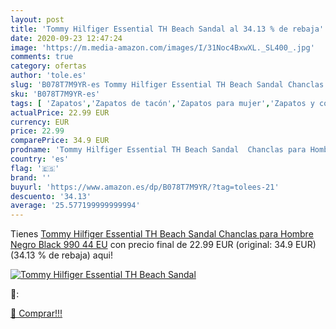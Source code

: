 ```yaml
---
layout: post
title: 'Tommy Hilfiger Essential TH Beach Sandal al 34.13 % de rebaja'
date: 2020-09-23 12:47:24
image: 'https://m.media-amazon.com/images/I/31Noc4BxwXL._SL400_.jpg'
comments: true
category: ofertas
author: 'tole.es'
slug: 'B078T7M9YR-es Tommy Hilfiger Essential TH Beach Sandal Chanclas para...'
sku: 'B078T7M9YR-es'
tags: [ 'Zapatos','Zapatos de tacón','Zapatos para mujer','Zapatos y complementos','chanclas', ]
actualPrice: 22.99 EUR
currency: EUR
price: 22.99
comparePrice: 34.9 EUR
prodname: 'Tommy Hilfiger Essential TH Beach Sandal  Chanclas para Hombre  Negro  Black 990   44 EU'
country: 'es'
flag: '🇪🇸'
brand: ''
buyurl: 'https://www.amazon.es/dp/B078T7M9YR/?tag=tolees-21'
descuento: '34.13'
average: '25.577199999999994'
---
```


Tienes [Tommy Hilfiger Essential TH Beach Sandal  Chanclas para Hombre  Negro  Black 990   44 EU](https://www.amazon.es/dp/B078T7M9YR/?tag=tolees-21) con precio final de  22.99 EUR (original: 34.9 EUR) (34.13 %  de rebaja) aqui!

[![Tommy Hilfiger Essential TH Beach Sandal](https://m.media-amazon.com/images/I/31Noc4BxwXL._SL400_.jpg)](https://www.amazon.es/dp/B078T7M9YR/?tag=tolees-21)

🔎:


[🛒 Comprar!!!](https://www.amazon.es/dp/B078T7M9YR/?tag=tolees-21)
